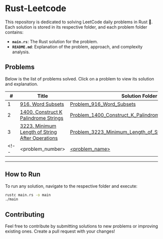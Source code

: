# Rust-Leetcode

This repository is dedicated to solving LeetCode daily problems in Rust 🦀. Each solution is stored in its respective folder, and each problem folder contains:

- **`main.rs`**: The Rust solution for the problem.
- **`README.md`**: Explanation of the problem, approach, and complexity analysis.

## Problems
Below is the list of problems solved. Click on a problem to view its solution and explanation.

| #   | Title                                                                 | Solution Folder                  |
| --- | --------------------------------------------------------------------- | -------------------------------- |
| 1   | [916. Word Subsets](https://leetcode.com/problems/word-subsets/) | [Problem_916_Word_Subsets](./Problem_916_Word_Subsets/) |
|2|[1400. Construct K Palindrome Strings](https://leetcode.com/problems/construct-k-palindrome-strings/)|[Problem_1400_Construct_K_Palindrome_Strings](./Problem_1400_Construct_K_Palindrome_Strings)|
|3|[3223. Minimum Length of String After Operations](https://leetcode.com/problems/minimum-length-of-string-after-operations/)|[Problem_3223_Minimum_Length_of_String_After_Operations](./Problem_3223_Minimum_Length_of_String_After_Operations)|
<!-- |<problem_number>|[<problem_name>](<problem_link>)|[<folder_name>](<folder_link>)| -->


---

## How to Run

To run any solution, navigate to the respective folder and execute:

```bash
rustc main.rs -o main
./main
```

## Contributing
Feel free to contribute by submitting solutions to new problems or improving existing ones. Create a pull request with your changes!
